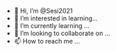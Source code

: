 - 👋 Hi, I’m @Sesi2021
- 👀 I’m interested in learning...
- 🌱 I’m currently learning ...
- 💞️ I’m looking to collaborate on ...
- 📫 How to reach me ...

<!---
Sesi2021/Sesi2021 is a ✨ special ✨ repository because its `README.md` (this file) appears on your GitHub profile.
You can click the Preview link to take a look at your changes.
--->
